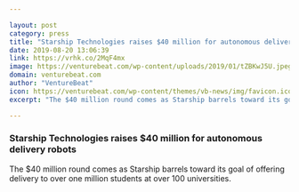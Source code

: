 ```yaml
---

layout: post
category: press
title: "Starship Technologies raises $40 million for autonomous delivery robots"
date: 2019-08-20 13:06:39
link: https://vrhk.co/2MqF4mx
image: https://venturebeat.com/wp-content/uploads/2019/01/tZBKwJ5U.jpeg?w=1200&strip=all
domain: venturebeat.com
author: "VentureBeat"
icon: https://venturebeat.com/wp-content/themes/vb-news/img/favicon.ico
excerpt: "The $40 million round comes as Starship barrels toward its goal of offering delivery to over one million students at over 100 universities."

---
```


### Starship Technologies raises $40 million for autonomous delivery robots

The $40 million round comes as Starship barrels toward its goal of offering delivery to over one million students at over 100 universities.